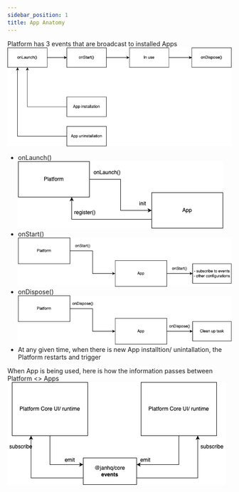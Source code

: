 ```yaml
---
sidebar_position: 1
title: App Anatomy
---
```


Platform has 3 events that are broadcast to installed Apps
![Platform events](img/app-anatomy-4.drawio.png)
- onLaunch()
![Platform onLaunch()](img/app-anatomy-1.drawio.png)
- onStart()
![Platform onStart()](img/app-anatomy-2.drawio.png)
- onDispose()
![Platform onDispose()](img/app-anatomy-3.drawio.png)
- At any given time, when there is new App installtion/ unintallation, the Platform restarts and trigger


When App is being used, here is how the information passes between Platform <> Apps
![Communication](img/app-anatomy-5.drawio.png)
